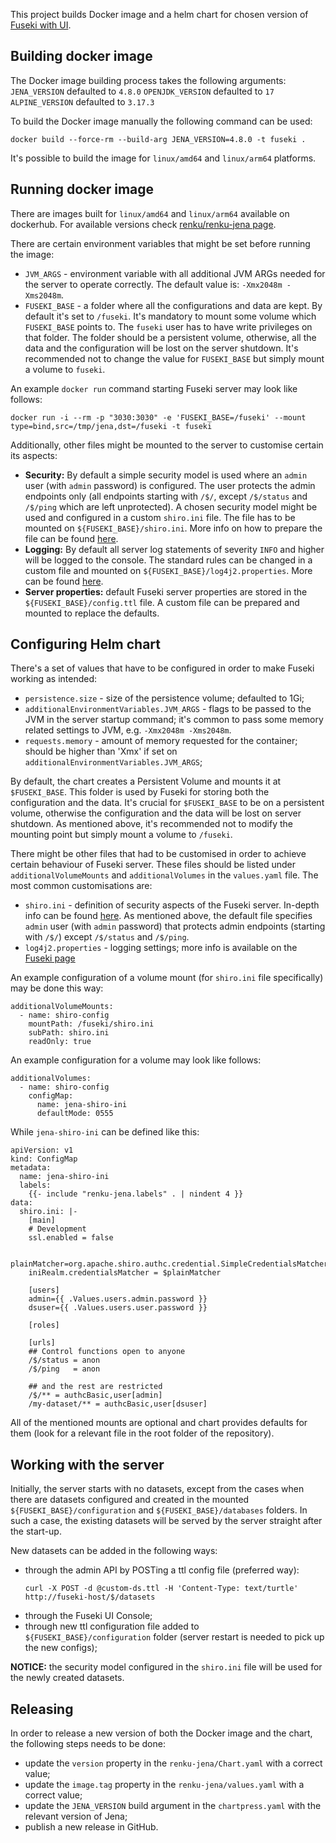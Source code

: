 
This project builds Docker image and a helm chart for chosen version of [Fuseki with UI](https://jena.apache.org/documentation/fuseki2/).

## Building docker image

The Docker image building process takes the following arguments:
`JENA_VERSION` defaulted to `4.8.0`
`OPENJDK_VERSION` defaulted to `17`
`ALPINE_VERSION` defaulted to `3.17.3`

To build the Docker image manually the following command can be used:
```
docker build --force-rm --build-arg JENA_VERSION=4.8.0 -t fuseki .
```

It's possible to build the image for `linux/amd64` and `linux/arm64` platforms.

## Running docker image

There are images built for `linux/amd64` and `linux/arm64` available on dockerhub. For available versions check [renku/renku-jena page](https://hub.docker.com/r/renku/renku-jena/tags).

There are certain environment variables that might be set before running the image:
* `JVM_ARGS` - environment variable with all additional JVM ARGs needed for the server to operate correctly. The default value is: `-Xmx2048m -Xms2048m`.
* `FUSEKI_BASE` - a folder where all the configurations and data are kept. By default it's set to `/fuseki`. It's mandatory to mount some volume which `FUSEKI_BASE` points to. The `fuseki` user has to have write privileges on that folder. The folder should be a persistent volume, otherwise, all the data and the configuration will be lost on the server shutdown. It's recommended not to change the value for `FUSEKI_BASE` but simply mount a volume to `fuseki`.

An example `docker run` command starting Fuseki server may look like follows:

```
docker run -i --rm -p "3030:3030" -e 'FUSEKI_BASE=/fuseki' --mount type=bind,src=/tmp/jena,dst=/fuseki -t fuseki
```

Additionally, other files might be mounted to the server to customise certain its aspects:
* **Security:** By default a simple security model is used where an `admin` user (with `admin` password) is configured. The user protects the admin endpoints only (all endpoints starting with `/$/`, except `/$/status`  and `/$/ping` which are left unprotected). A chosen security model might be used and configured in a custom `shiro.ini` file. The file has to be mounted on `${FUSEKI_BASE}/shiro.ini`. More info on how to prepare the file can be found [here](https://jena.apache.org/documentation/fuseki2/fuseki-security.html).
* **Logging:** By default all server log statements of severity `INFO` and higher will be logged to the console. The standard rules can be changed in a custom file and mounted on `${FUSEKI_BASE}/log4j2.properties`. More can be found [here](https://jena.apache.org/documentation/fuseki2/fuseki-logging.html).
* **Server properties:** default Fuseki server properties are stored in the `${FUSEKI_BASE}/config.ttl` file. A custom file can be prepared and mounted to replace the defaults.

## Configuring Helm chart

There's a set of values that have to be configured in order to make Fuseki working as intended:
* `persistence.size` - size of the persistence volume; defaulted to 1Gi;
* `additionalEnvironmentVariables.JVM_ARGS` - flags to be passed to the JVM in the server startup command; it's common to pass some memory related settings to JVM, e.g. `-Xmx2048m -Xms2048m`.
* `requests.memory` - amount of memory requested for the container; should be higher than 'Xmx' if set on `additionalEnvironmentVariables.JVM_ARGS`;

By default, the chart creates a Persistent Volume and mounts it at `$FUSEKI_BASE`. This folder is used by Fuseki for storing both the configuration and the data. It's crucial for `$FUSEKI_BASE` to be on a persistent volume, otherwise the configuration and the data will be lost on server shutdown. As mentioned above, it's recommended not to modify the mounting point but simply mount a volume to `/fuseki`.

There might be other files that had to be customised in order to achieve certain behaviour of Fuseki server. These files should be listed under `additionalVolumeMounts` and `additionalVolumes` in the `values.yaml` file. The most common customisations are:
* `shiro.ini` - definition of security aspects of the Fuseki server. In-depth info can be found [here](https://jena.apache.org/documentation/fuseki2/fuseki-security.html). As mentioned above, the default file specifies `admin` user (with `admin` password) that protects admin endpoints (starting with `/$/`) except `/$/status`  and `/$/ping`.
* `log4j2.properties` - logging settings; more info is available on the [Fuseki page](https://jena.apache.org/documentation/fuseki2/fuseki-logging.html)

An example configuration of a volume mount (for `shiro.ini` file specifically) may be done this way:
```
additionalVolumeMounts:
  - name: shiro-config
    mountPath: /fuseki/shiro.ini
    subPath: shiro.ini
    readOnly: true
```

An example configuration for a volume may look like follows:
```
additionalVolumes:
  - name: shiro-config
    configMap:
      name: jena-shiro-ini
      defaultMode: 0555
```

While `jena-shiro-ini` can be defined like this:
```
apiVersion: v1
kind: ConfigMap
metadata:
  name: jena-shiro-ini
  labels:
    {{- include "renku-jena.labels" . | nindent 4 }}
data:
  shiro.ini: |-
    [main]
    # Development
    ssl.enabled = false

    plainMatcher=org.apache.shiro.authc.credential.SimpleCredentialsMatcher
    iniRealm.credentialsMatcher = $plainMatcher

    [users]
    admin={{ .Values.users.admin.password }}
    dsuser={{ .Values.users.user.password }}

    [roles]

    [urls]
    ## Control functions open to anyone
    /$/status = anon
    /$/ping   = anon

    ## and the rest are restricted
    /$/** = authcBasic,user[admin]
    /my-dataset/** = authcBasic,user[dsuser]
```

All of the mentioned mounts are optional and chart provides defaults for them (look for a relevant file in the root folder of the repository).

## Working with the server

Initially, the server starts with no datasets, except from the cases when there are datasets configured and created in the mounted `${FUSEKI_BASE}/configuration` and `${FUSEKI_BASE}/databases` folders. In such a case, the existing datasets will be served by the server straight after the start-up.

New datasets can be added in the following ways:
* through the admin API by POSTing a ttl config file (preferred way):
  ```
  curl -X POST -d @custom-ds.ttl -H 'Content-Type: text/turtle' http://fuseki-host/$/datasets
  ```
* through the Fuseki UI Console;
* through new ttl configuration file added to `${FUSEKI_BASE}/configuration` folder (server restart is needed to pick up the new configs);

**NOTICE:** the security model configured in the `shiro.ini` file will be used for the newly created datasets.

## Releasing

In order to release a new version of both the Docker image and the chart, the following steps needs to be done:
* update the `version` property in the `renku-jena/Chart.yaml` with a correct value;
* update the `image.tag` property in the `renku-jena/values.yaml` with a correct value;
* update the `JENA_VERSION` build argument in the `chartpress.yaml` with the relevant version of Jena;
* publish a new release in GitHub.
